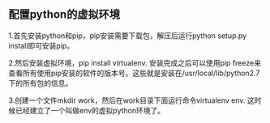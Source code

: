 ## 配置python的虚拟环境

1.首先安装python和pip，pip安装需要下载包，解压后运行python setup.py install即可安装pip。

2.然后安装虚拟环境，pip install virtualenv. 安装完成之后可以使用pip freeze来查看所有使用pip安装的软件的版本号。这些就是安装在/usr/local/lib/python2.7下的所有包的信息。

3.创建一个文件mkdir work，然后在work目录下面运行命令virtualenv env. 这时候已经建立了一个叫做env的虚拟python环境了。
